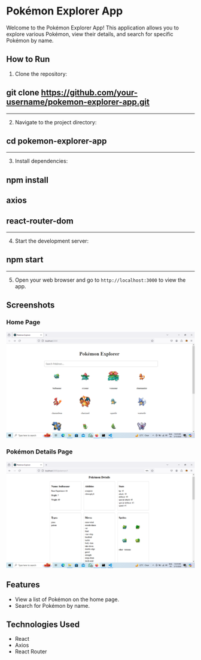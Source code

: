 # Pokémon Explorer App

Welcome to the Pokémon Explorer App! This application allows you to explore various Pokémon, view their details, and search for specific Pokémon by name.

## How to Run

1. Clone the repository:
## git clone https://github.com/your-username/pokemon-explorer-app.git
-----------------------------------------------------------
2. Navigate to the project directory: 

## cd pokemon-explorer-app

------------------------------------------------------------
3. Install dependencies:
## npm install
## axios 
## react-router-dom

-------------------------------------------------------------

4. Start the development server:

## npm start

--------------------------------------------------------------

5. Open your web browser and go to `http://localhost:3000` to view the app.

## Screenshots

### Home Page
![Home Page](./src/Screenshot/Homepage.png)

### Pokémon Details Page
![Pokémon Details Page](./src/Screenshot/DetailsPage.png)

## Features

- View a list of Pokémon on the home page.
- Search for Pokémon by name.

## Technologies Used

- React
- Axios
- React Router